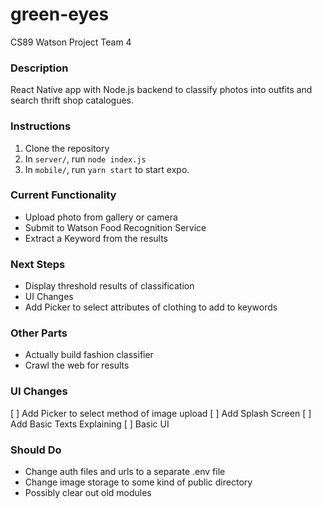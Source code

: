 # green-eyes
CS89 Watson Project Team 4

### Description
React Native app with Node.js backend to classify photos into outfits and search thrift shop catalogues.

### Instructions
1) Clone the repository
2) In `server/`, run `node index.js`
3) In `mobile/`, run `yarn start` to start expo.

### Current Functionality
- Upload photo from gallery or camera
- Submit to Watson Food Recognition Service
- Extract a Keyword from the results

### Next Steps
- Display threshold results of classification
- UI Changes
- Add Picker to select attributes of clothing to add to keywords

### Other Parts
- Actually build fashion classifier
- Crawl the web for results

###  UI Changes
[ ] Add Picker to select method of image upload
[ ] Add Splash Screen
[ ] Add Basic Texts Explaining
[ ] Basic UI

### Should Do
- Change auth files and urls to a separate .env file
- Change image storage to some kind of public directory
- Possibly clear out old modules
